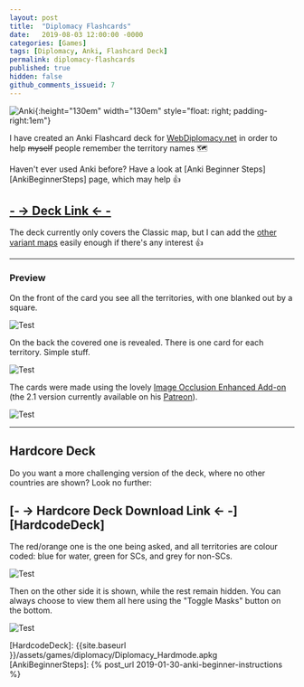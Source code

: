 ```yaml
---
layout: post
title:  "Diplomacy Flashcards"
date:   2019-08-03 12:00:00 -0000
categories: [Games]
tags: [Diplomacy, Anki, Flashcard Deck]
permalink: diplomacy-flashcards
published: true
hidden: false
github_comments_issueid: 7
---
```


![Anki](/assets/anki.png){:height="130em" width="130em" style="float: right;  padding-right:1em"}

I have created an Anki Flashcard deck for [WebDiplomacy.net][WebDiplomacy] in order to help ~~myself~~ people remember the territory names :world_map:

Haven't ever used Anki before? Have a look at [Anki Beginner Steps][AnkiBeginnerSteps] page, which may help :+1:


## [- -> Deck Link <- -][DiplomacyDeck]

The deck currently only covers the Classic map, but I can add the [other variant maps][WebDiplomacyMapVariants] easily enough if there's any interest :+1:


-----


### Preview

On the front of the card you see all the territories, with one blanked out by a square.

![Test](/assets/games/diplomacy/classic1.png)

On the back the covered one is revealed. There is one card for each territory. Simple stuff.

![Test](/assets/games/diplomacy/classic2.png)

The cards were made using the lovely [Image Occlusion Enhanced Add-on][ImageOcclusionEnhanced] (the 2.1 version currently available on his [Patreon][GlutanimatePatreon]).


![Test](/assets/games/diplomacy/classic-editor.png)


-----


## Hardcore Deck

Do you want a more challenging version of the deck, where no other countries are shown? Look no further:

## [- -> Hardcore Deck Download Link <- -][HardcodeDeck]

The red/orange one is the one being asked, and all territories are colour coded: blue for water, green for SCs, and grey for non-SCs.

![Test](/assets/games/diplomacy/classic-hardcore1.png)

Then on the other side it is shown, while the rest remain hidden. You can always choose to view them all here using the "Toggle Masks" button on the bottom.

![Test](/assets/games/diplomacy/classic-hardcore2.png)






[WebDiplomacy]: https://webdiplomacy.net/ 
[WebDiplomacyMapVariants]: https://webdiplomacy.net/variants.php
[DiplomacyDeck]: https://ankiweb.net/shared/info/681500783
[ImageOcclusionEnhanced]: https://ankiweb.net/shared/info/1374772155
[GlutanimatePatreon]: https://www.patreon.com/glutanimate
[HardcodeDeck]: {{site.baseurl }}/assets/games/diplomacy/Diplomacy_Hardmode.apkg
[AnkiBeginnerSteps]: {% post_url 2019-01-30-anki-beginner-instructions %}